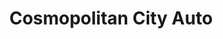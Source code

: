 ---
title: "Cosmopolitan City Auto"
url: /federal-way/cosmopolitan-city-auto/
shop: Autowerkstatt
---